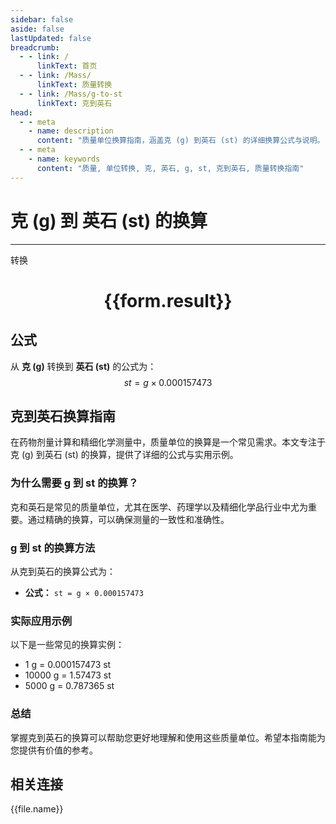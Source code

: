 ```yaml
---
sidebar: false
aside: false
lastUpdated: false
breadcrumb:
  - - link: /
      linkText: 首页
  - - link: /Mass/
      linkText: 质量转换
  - - link: /Mass/g-to-st
      linkText: 克到英石
head:
  - - meta
    - name: description
      content: "质量单位换算指南，涵盖克 (g) 到英石 (st) 的详细换算公式与说明。"
  - - meta
    - name: keywords
      content: "质量, 单位转换, 克, 英石, g, st, 克到英石, 质量转换指南"
---
```

# 克 (g) 到 英石 (st) 的换算
---
<script setup>
import { onMounted, reactive, inject, ref } from 'vue'
import { NButton, NForm, NFormItem, NInput, NInputNumber, NSelect, NCard, useMessage,NGrid ,NGi } from 'naive-ui'
import { defineClientComponent } from 'vitepress'
import { Mass } from '../../files';

const convert = inject('convert')

const form = reactive({
  number: null,
  result: '',
})

const convertHandler = () => {
  if (form.number !== null && !isNaN(form.number)) {
    const convertedValue = parseFloat(form.number) * 0.000157473
    form.result = `${form.number}g = ${convertedValue.toFixed(6)}st`
  } else {
    form.result = '请输入有效的数值。'
  }
}
</script>

<n-form size="large" :model="form">
  <n-form-item label="克 (g)">
    <n-input-number v-model:value="form.number" placeholder="输入克" style="width: 100%" />
  </n-form-item>
  <n-form-item>
    <n-button type="primary" @click="convertHandler" block>转换</n-button>
  </n-form-item>
</n-form>

<n-card  embedded :bordered="false" hoverable>
  <div  style="text-align:center">
    <h1>{{form.result}}</h1>
  </div>
</n-card>

## 公式

从 **克 (g)** 转换到 **英石 (st)** 的公式为：
$$ st = g \times 0.000157473 $$

## 克到英石换算指南

在药物剂量计算和精细化学测量中，质量单位的换算是一个常见需求。本文专注于克 (g) 到英石 (st) 的换算，提供了详细的公式与实用示例。

### 为什么需要 g 到 st 的换算？

克和英石是常见的质量单位，尤其在医学、药理学以及精细化学品行业中尤为重要。通过精确的换算，可以确保测量的一致性和准确性。

### g 到 st 的换算方法

从克到英石的换算公式为：

- **公式：** `st = g × 0.000157473`

### 实际应用示例

以下是一些常见的换算实例：

- 1 g = 0.000157473 st
- 10000 g = 1.57473 st
- 5000 g = 0.787365 st

### 总结

掌握克到英石的换算可以帮助您更好地理解和使用这些质量单位。希望本指南能为您提供有价值的参考。

## 相关连接
<n-grid x-gap="12" :cols="4">
  <n-gi v-for="(file, index) in Mass" :key="index">
    <n-button
      text
      tag="a"
      :href="file.path"
      type="primary"
    >
      {{file.name}}
    </n-button>
  </n-gi>
</n-grid>